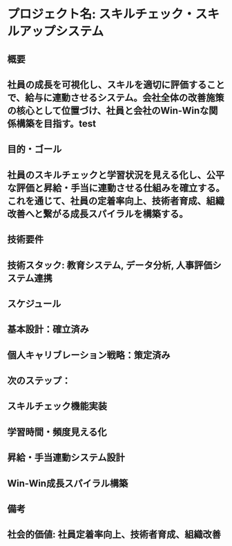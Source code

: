 # **プロジェクト名: スキルチェック・スキルアップシステム**

## **概要**

## 社員の成長を可視化し、スキルを適切に評価することで、給与に連動させるシステム。会社全体の改善施策の核心として位置づけ、社員と会社のWin-Winな関係構築を目指す。test

## **目的・ゴール**

## 社員のスキルチェックと学習状況を見える化し、公平な評価と昇給・手当に連動させる仕組みを確立する。これを通じて、社員の定着率向上、技術者育成、組織改善へと繋がる成長スパイラルを構築する。

## **技術要件**

## **技術スタック**: 教育システム, データ分析, 人事評価システム連携

## **スケジュール**

## **基本設計**：確立済み

## **個人キャリブレーション戦略**：策定済み

## **次のステップ**：

## スキルチェック機能実装

## 学習時間・頻度見える化

## 昇給・手当連動システム設計

## Win-Win成長スパイラル構築

## **備考**

## **社会的価値**: 社員定着率向上、技術者育成、組織改善

## 

